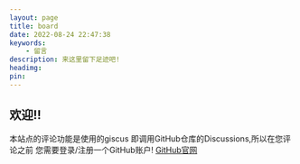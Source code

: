 ```yaml
---
layout: page
title: board
date: 2022-08-24 22:47:38
keywords:
    - 留言
description: 来这里留下足迹吧!
headimg:
pin:
---
```

## 欢迎!!

本站点的评论功能是使用的giscus
即调用GitHub仓库的Discussions,所以在您评论之前
您需要登录/注册一个GitHub账户!
[GitHub官网](https://github.com/)